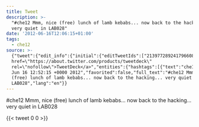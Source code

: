 ```yaml
---
title: Tweet
description: >-
  "#che12 Mmm, nice (free) lunch of lamb kebabs... now back to the hacking...
  very quiet in LAB028"
date: '2012-06-16T12:06:15+01:00'
tags:
  - che12
source: >-
  {"tweet":{"edit_info":{"initial":{"editTweetIds":["213977289241796608"],"editableUntil":"2012-06-16T13:52:15.918Z","editsRemaining":"5","isEditEligible":true}},"retweeted":false,"source":"<a
  href=\"https://about.twitter.com/products/tweetdeck\"
  rel=\"nofollow\">TweetDeck</a>","entities":{"hashtags":[{"text":"che12","indices":["0","6"]}],"symbols":[],"user_mentions":[],"urls":[]},"display_text_range":["0","95"],"favorite_count":"0","id_str":"213977289241796608","truncated":false,"retweet_count":"0","id":"213977289241796608","created_at":"Sat
  Jun 16 12:52:15 +0000 2012","favorited":false,"full_text":"#che12 Mmm, nice
  (free) lunch of lamb kebabs... now back to the hacking... very quiet in
  LAB028","lang":"en"}}
---
```

#che12 Mmm, nice (free) lunch of lamb kebabs... now back to the hacking... very quiet in LAB028
    
{{< tweet 0 0 >}}
    
